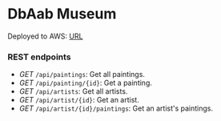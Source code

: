 # DbAab Museum

Deployed to AWS: [URL](http://dbaabmuseum-environment.us-east-1.elasticbeanstalk.com)

### REST endpoints

* *GET* `/api/paintings`: Get all paintings.
* *GET* `/api/painting/{id}`: Get a painting.
* *GET* `/api/artists`: Get all artists.
* *GET* `/api/artist/{id}`: Get an artist.
* *GET* `/api/artist/{id}/paintings`: Get an artist's paintings.